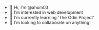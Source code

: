 - 👋 Hi, I’m @ahum03
- 👀 I’m interested in web development
- 🌱 I’m currently learning 'The Odin Project'
- 💞️ I’m looking to collaborate on anything!

<!---
ahum03/ahum03 is a ✨ special ✨ repository because its `README.md` (this file) appears on your GitHub profile.
You can click the Preview link to take a look at your changes.
--->
